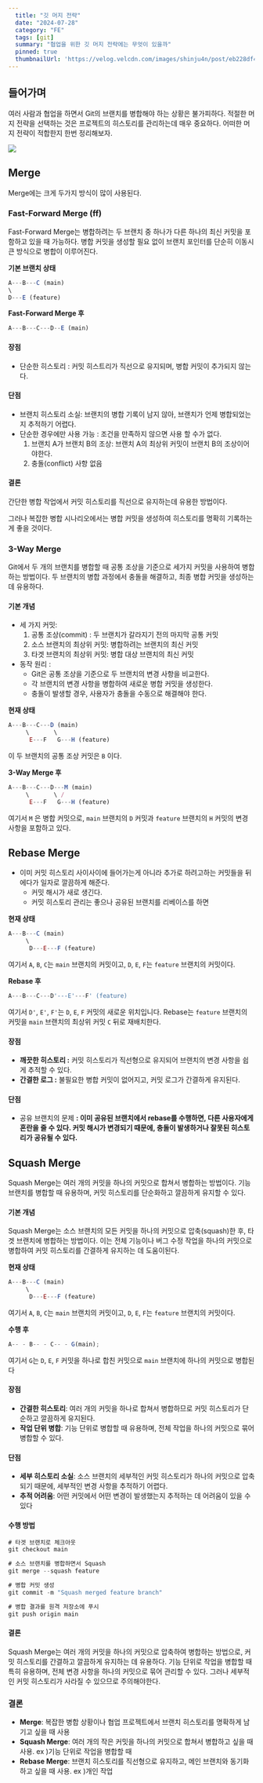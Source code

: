 ```yaml
---
  title: "깃 머지 전략"
  date: "2024-07-28"
  category: "FE"
  tags: [git]
  summary: "협업을 위한 깃 머지 전략에는 무엇이 있을까"
  pinned: true
  thumbnailUrl: 'https://velog.velcdn.com/images/shinju4n/post/eb228df4-39d7-4da6-8a4f-b4b3382f9602/image.png'
---
```


## 들어가며

여러 사람과 협업을 하면서 Git의 브랜치를 병합해야 하는 상황은 불가피하다. 적절한 머지 전략을 선택하는 것은 프로젝트의 히스토리를 관리하는데 매우 중요하다. 어떠한 머지 전략이 적합한지 한번 정리해보자.

![](https://velog.velcdn.com/images/shinju4n/post/eb228df4-39d7-4da6-8a4f-b4b3382f9602/image.png)

## Merge

Merge에는 크게 두가지 방식이 많이 사용된다.

### Fast-Forward Merge (ff)

Fast-Forward Merge는 병합하려는 두 브랜치 중 하나가 다른 하나의 최신 커밋을 포함하고 있을 때 가능하다. 병합 커밋을 생성할 필요 없이 브랜치 포인터를 단순히 이동시큰 방식으로 병합이 이루어진다.

**기본 브랜치 상태**

```jsx
A---B---C (main)
\
D---E (feature)
```

**Fast-Forward Merge 후**

```jsx
A---B---C---D--E (main)
```

#### 장점

- 단순한 히스토리 : 커밋 히스트리가 직선으로 유지되며, 병합 커밋이 추가되지 않는다.

#### 단점

- 브랜치 히스토리 소실: 브랜치의 병합 기록이 남지 않아, 브랜치가 언제 병합되었는지 추적하기 어렵다.
- 단순한 경우에만 사용 가능 : 조건을 만족하지 않으면 사용 할 수가 없다.
  1. 브랜치 A가 브랜치 B의 조상: 브랜치 A의 최상위 커밋이 브랜치 B의 조상이어야한다.
  2. 충돌(conflict) 사항 없음

#### 결론

간단한 병합 작업에서 커밋 히스토리를 직선으로 유지하는데 유용한 방법이다.

그러나 복잡한 병합 시나리오에서는 병합 커밋을 생성하여 히스토리를 명확히 기록하는게 좋을 것이다.

### 3-Way Merge

Git에서 두 개의 브랜치를 병합할 때 공통 조상을 기준으로 세가지 커밋을 사용하여 병합하는 방법이다. 두 브랜치의 병합 과정에서 충돌을 해결하고, 최종 병합 커밋을 생성하는데 유용하다.

#### 기본 개념

- 세 가지 커밋:
  1. 공통 조상(commit) : 두 브랜치가 갈라지기 전의 마지막 공통 커밋
  2. 소스 브랜치의 최상위 커밋: 병합하려는 브랜치의 최신 커밋
  3. 타겟 브랜치의 최상위 커밋: 병합 대상 브랜치의 최신 커밋
- 동작 원리 :
  - Git은 공통 조상을 기준으로 두 브랜치의 변경 사항을 비교한다.
  - 각 브랜치의 변경 사항을 병합하여 새로운 병합 커밋을 생성한다.
  - 충돌이 발생할 경우, 사용자가 충돌을 수동으로 해결해야 한다.

**현재 상태**

```jsx
A---B---C---D (main)
     \       \
      E---F   G---H (feature)
```

이 두 브랜치의 공통 조상 커밋은 `B` 이다.

**3-Way Merge 후**

```jsx
A---B---C---D---M (main)
     \       \ /
      E---F   G---H (feature)
```

여기서 `M` 은 병합 커밋으로, `main` 브랜치의 `D` 커밋과 `feature` 브랜치의 `H` 커밋의 변경 사항을 포함하고 있다.

## Rebase Merge

- 이미 커밋 히스토리 사이사이에 들어가는게 아니라 추가로 하려고하는 커밋들을 뒤에다가 일자로 깔끔하게 해준다.
  - 커밋 해시가 새로 생긴다.
  - 커밋 히스토리 관리는 좋으나 공유된 브랜치를 리베이스를 하면

**현재 상태**

```jsx
A---B---C (main)
     \
      D---E---F (feature)
```

여기서 `A`, `B`, `C`는 `main` 브랜치의 커밋이고, `D`, `E`, `F`는 `feature` 브랜치의 커밋이다.

**Rebase 후**

```jsx
A---B---C---D'---E'---F' (feature)
```

여기서 `D'`, `E'`, `F'`는 `D`, `E`, `F` 커밋의 새로운 위치입니다. Rebase는 `feature` 브랜치의 커밋을 `main` 브랜치의 최상위 커밋 `C` 뒤로 재배치한다.

#### 장점

- **깨끗한 히스토리 :** 커밋 히스토리가 직선형으로 유지되어 브랜치의 변경 사항을 쉽게 추적할 수 있다.
- **간결한 로그 :** 불필요한 병합 커밋이 없어지고, 커밋 로그가 간결하게 유지된다.

#### 단점

- 공유 브랜치의 문제 **: 이미 공유된 브랜치에서 rebase를 수행하면, 다른 사용자에게 혼란을 줄 수 있다. 커밋 해시가 변경되기 때문에, 충돌이 발생하거나 잘못된 히스토리가 공유될 수 있다.**

## Squash Merge

Squash Merge는 여러 개의 커밋을 하나의 커밋으로 합쳐서 병합하는 방법이다. 기능 브랜치를 병합할 때 유용하며, 커밋 히스토리를 단순화하고 깔끔하게 유지할 수 있다.

#### 기본 개념

Squash Merge는 소스 브랜치의 모든 커밋을 하나의 커밋으로 압축(squash)한 후, 타겟 브랜치에 병합하는 방법이다. 이는 전체 기능이나 버그 수정 작업을 하나의 커밋으로 병합하여 커밋 히스토리를 간결하게 유지하는 데 도움이된다.

**현재 상태**

```jsx
A---B---C (main)
     \
      D---E---F (feature)
```

여기서 `A`, `B`, `C`는 `main` 브랜치의 커밋이고, `D`, `E`, `F`는 `feature` 브랜치의 커밋이다.

**수행 후**

```jsx
A-- - B-- - C-- - G(main);
```

여기서 `G`는 `D`, `E`, `F` 커밋을 하나로 합친 커밋으로 `main` 브랜치에 하나의 커밋으로 병합된다

#### 장점

- **간결한 히스토리**: 여러 개의 커밋을 하나로 합쳐서 병합하므로 커밋 히스토리가 단순하고 깔끔하게 유지된다.
- **작업 단위 병합**: 기능 단위로 병합할 때 유용하며, 전체 작업을 하나의 커밋으로 묶어 병합할 수 있다.

#### 단점

- **세부 히스토리 소실**: 소스 브랜치의 세부적인 커밋 히스토리가 하나의 커밋으로 압축되기 때문에, 세부적인 변경 사항을 추적하기 어렵다.
- **추적 어려움**: 어떤 커밋에서 어떤 변경이 발생했는지 추적하는 데 어려움이 있을 수 있다

#### 수행 방법

```jsx
# 타겟 브랜치로 체크아웃
git checkout main

# 소스 브랜치를 병합하면서 Squash
git merge --squash feature

# 병합 커밋 생성
git commit -m "Squash merged feature branch"

# 병합 결과를 원격 저장소에 푸시
git push origin main
```

#### 결론

Squash Merge는 여러 개의 커밋을 하나의 커밋으로 압축하여 병합하는 방법으로, 커밋 히스토리를 간결하고 깔끔하게 유지하는 데 유용하다. 기능 단위로 작업을 병합할 때 특히 유용하며, 전체 변경 사항을 하나의 커밋으로 묶어 관리할 수 있다. 그러나 세부적인 커밋 히스토리가 사라질 수 있으므로 주의해야한다.

### 결론

- **Merge**: 복잡한 병합 상황이나 협업 프로젝트에서 브랜치 히스토리를 명확하게 남기고 싶을 때 사용
- **Squash Merge**: 여러 개의 작은 커밋을 하나의 커밋으로 합쳐서 병합하고 싶을 때 사용. ex )기능 단위로 작업을 병합할 때
- **Rebase Merge**: 브랜치 히스토리를 직선형으로 유지하고, 메인 브랜치와 동기화하고 싶을 때 사용. ex )개인 작업
